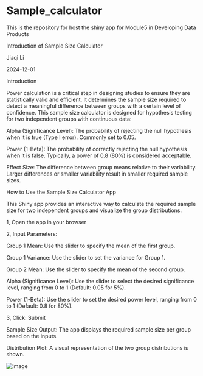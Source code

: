 # Sample_calculator
This is the repository for host the shiny app for Module5 in Developing Data Products

Introduction of Sample Size Calculator

Jiaqi Li

2024-12-01

Introduction

Power calculation is a critical step in designing studies to ensure they are statistically valid and efficient. It determines the sample size required to detect a meaningful difference between groups with a certain level of confidence.
This sample size calculator is designed for hypothesis testing for two independent groups with continuous data:

Alpha (Significance Level): The probability of rejecting the null hypothesis when it is true (Type I error). Commonly set to 0.05. 

Power (1-Beta): The probability of correctly rejecting the null hypothesis when it is false. Typically, a power of 0.8 (80%) is considered acceptable. 

Effect Size: The difference between group means relative to their variability. Larger differences or smaller variability result in smaller required sample sizes.

How to Use the Sample Size Calculator App

This Shiny app provides an interactive way to calculate the required sample size for two independent groups and visualize the group distributions.

1, Open the app in your browser 

2, Input Parameters: 

Group 1 Mean: Use the slider to specify the mean of the first group.

Group 1 Variance: Use the slider to set the variance for Group 1. 

Group 2 Mean: Use the slider to specify the mean of the second group. 

Alpha (Significance Level): Use the slider to select the desired significance level, ranging from 0 to 1 (Default: 0.05 for 5%). 

Power (1-Beta): Use the slider to set the desired power level, ranging from 0 to 1 (Default: 0.8 for 80%). 

3, Click: Submit 

Sample Size Output: The app displays the required sample size per group based on the inputs. 

Distribution Plot: A visual representation of the two group distributions is shown.

![image](https://github.com/user-attachments/assets/c6c774db-69cb-4244-95f4-5b1433525c6e)
